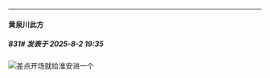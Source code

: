 ﻿
*****

####  黄泉川此方  
##### 831#       发表于 2025-8-2 19:35

<img src="https://static.stage1st.com/image/smiley/face2017/067.png" referrerpolicy="no-referrer">差点开场就给淮安进一个

